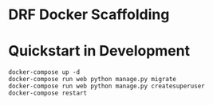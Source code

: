 # DRF Docker Scaffolding

# Quickstart in Development

```
docker-compose up -d
docker-compose run web python manage.py migrate
docker-compose run web python manage.py createsuperuser
docker-compose restart
```


